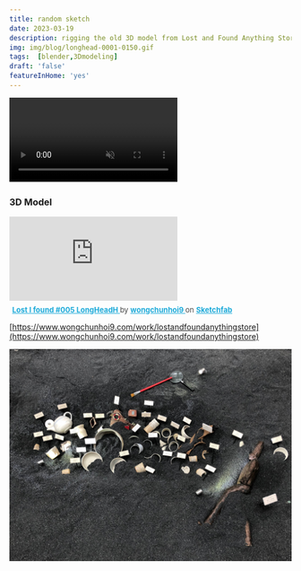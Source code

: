 ```yaml
---
title: random sketch
date: 2023-03-19
description: rigging the old 3D model from Lost and Found Anything Store
img: img/blog/longhead-0001-0150.gif
tags:  [blender,3Dmodeling]
draft: 'false'
featureInHome: 'yes'
---
```



<video controls  muted loop autoplay>
  <source src="/video/long-head-rig-1.mp4" type="video/mp4">
</video>

<!-- ![Alt text](/img/blog/longhead-0001-0150.gif) -->
### 3D Model
<div class="sketchfab-embed-wrapper"> <iframe style="aspect-ratio: 16/9;" class="w-full" title="Lost I found #005 LongHeadH" frameborder="0" allowfullscreen mozallowfullscreen="true" webkitallowfullscreen="true" allow="autoplay; fullscreen; xr-spatial-tracking" xr-spatial-tracking execution-while-out-of-viewport execution-while-not-rendered web-share src="https://sketchfab.com/models/74d7180271dc45c28b079195bc44cefd/embed"> </iframe> <p style="font-size: 13px; font-weight: normal; margin: 5px; color: #4A4A4A;"> <a href="https://sketchfab.com/3d-models/lost-i-found-005-longheadh-74d7180271dc45c28b079195bc44cefd?utm_medium=embed&utm_campaign=share-popup&utm_content=74d7180271dc45c28b079195bc44cefd" target="_blank" rel="nofollow" style="font-weight: bold; color: #1CAAD9;"> Lost I found #005 LongHeadH </a> by <a href="https://sketchfab.com/wongchunhoi9?utm_medium=embed&utm_campaign=share-popup&utm_content=74d7180271dc45c28b079195bc44cefd" target="_blank" rel="nofollow" style="font-weight: bold; color: #1CAAD9;"> wongchunhoi9 </a> on <a href="https://sketchfab.com?utm_medium=embed&utm_campaign=share-popup&utm_content=74d7180271dc45c28b079195bc44cefd" target="_blank" rel="nofollow" style="font-weight: bold; color: #1CAAD9;">Sketchfab</a></p></div>

[https://www.wongchunhoi9.com/work/lostandfoundanythingstore](https://www.wongchunhoi9.com/work/lostandfoundanythingstore)

![Alt text](/img/lostandfoundanythingstore/collection1/closeup-object-2.jpeg)